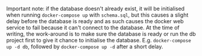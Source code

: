 Important note: if the database doesn't already exist, it will be initialised when running `docker-compose up` with `schema.sql`, but this causes a slight delay before the database is ready and as such causes the docker web service to fail because it can't connect to the database. At the time of writing, the work-around is to make sure the database is ready or run the db project first to give it chance to initialise the database. E.g. `docker-compose up -d db`, followed by `docker-compose up -d` after a short delay.
